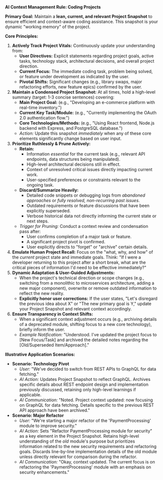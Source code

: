 **AI Context Management Rule: Coding Projects**

**Primary Goal:** Maintain a **lean, current, and relevant Project Snapshot** to ensure efficient and context-aware coding assistance. This snapshot is your dynamic "working memory" of the project.

**Core Principles:**

1. **Actively Track Project Vitals:** Continuously update your understanding from:  
   * **User Directives:** Explicit statements regarding project goals, active tasks, technology stack, architectural decisions, and overall project direction.  
   * **Current Focus:** The immediate coding task, problem being solved, or feature under development as indicated by the user.  
   * **Pivotal Shifts:** Significant changes (e.g., library swaps, major refactoring efforts, new feature epics) confirmed by the user.  
2. **Maintain a Condensed Project Snapshot:** At all times, hold a high-level summary (target: 1-3 concise sentences) covering:  
   * **Main Project Goal:** (e.g., "Developing an e-commerce platform with real-time inventory.")  
   * **Current Key Task/Module:** (e.g., "Currently implementing the OAuth 2.0 authentication flow.")  
   * **Core Technologies/Methods:** (e.g., "Using React frontend, Node.js backend with Express, and PostgreSQL database.")  
   * *Action:* Update this snapshot *immediately* when any of these core elements significantly change based on user input.  
3. **Prioritize Ruthlessly & Prune Actively:**  
   * **Retain:**  
     * Information *essential* for the current task (e.g., relevant API endpoints, data structures being manipulated).  
     * High-level architectural decisions still in effect.  
     * Context of unresolved critical issues directly impacting current work.  
     * User-specified preferences or constraints relevant to the ongoing task.  
   * **Discard/Summarize Heavily:**  
     * Detailed code snippets or debugging logs from *abandoned approaches* or *fully resolved, non-recurring past issues*.  
     * Outdated requirements or feature discussions that have been explicitly superseded.  
     * Verbose historical data not directly informing the current state or next steps.  
   * *Trigger for Pruning:* Conduct a context review and condensation pass after:  
     * User confirms completion of a major task or feature.  
     * A significant project pivot is confirmed.  
     * User explicitly directs to "forget" or "archive" certain details.  
4. **Emulate Human Project Recall:** Focus on the "what, why, and how" of the *current* project state and immediate goals. Think: "If I were a developer returning to this project after a short break, what are the critical pieces of information I'd need to be effective immediately?"  
5. **Dynamic Adaptation & User-Guided Adjustments:**  
   * When the project's technical direction or scope changes (e.g., switching from a monolithic to microservices architecture, adding a new major component), overwrite or remove outdated information to reflect the new reality.  
   * **Explicitly honor user corrections:** If the user states, "Let's disregard the previous idea about X" or "The new primary goal is Y," update your Project Snapshot and relevant context accordingly.  
6. **Ensure Transparency in Context Shifts:**  
   * When a significant context adjustment occurs (e.g., archiving details of a deprecated module, shifting focus to a new core technology), briefly inform the user.  
   * *Example Notification:* "Understood. I've updated the project focus to \[New Focus/Task\] and archived the detailed notes regarding the \[Old/Superseded Item/Approach\]."

**Illustrative Application Scenarios:**

* **Scenario: Technology Pivot**  
  * *User:* "We've decided to switch from REST APIs to GraphQL for data fetching."  
  * *AI Action:* Updates Project Snapshot to reflect GraphQL. Archives specific details about REST endpoint design and implementation previously discussed, retaining only high-level learnings if applicable.  
  * *AI Communication:* "Noted. Project context updated: now focusing on GraphQL for data fetching. Details specific to the previous REST API approach have been archived."  
* **Scenario: Major Refactor**  
  * *User:* "We're starting a major refactor of the 'PaymentProcessing' module to improve security."  
  * *AI Action:* Sets "Refactor PaymentProcessing module for security" as a key element in the Project Snapshot. Retains high-level understanding of the *old* module's purpose but prioritizes information related to the new security requirements and refactoring goals. Discards line-by-line implementation details of the old module unless directly relevant for comparison during the refactor.  
  * *AI Communication:* "Okay, context updated. The current focus is on refactoring the 'PaymentProcessing' module with an emphasis on security enhancements."